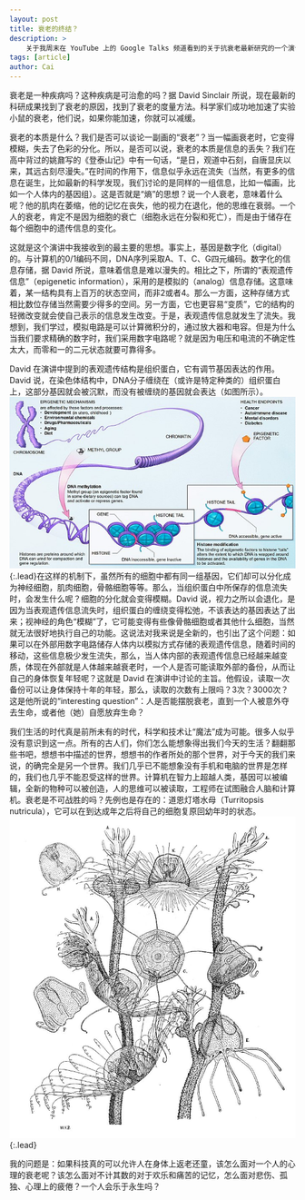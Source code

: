```yaml
---
layout: post
title: 衰老的终结？
description: >
    关于我周末在 YouTube 上的 Google Talks 频道看到的关于抗衰老最新研究的一个演讲
tags: [article]
author: Cai
---
```


衰老是一种疾病吗？这种疾病是可治愈的吗？据 David Sinclair 所说，现在最新的科研成果找到了衰老的原因，找到了衰老的度量方法。科学家们成功地加速了实验小鼠的衰老，他们说，如果你能加速，你就可以减缓。

衰老的本质是什么？我们是否可以谈论一副画的“衰老”？当一幅画衰老时，它变得模糊，失去了色彩的分化。所以，是否可以说，衰老的本质是信息的丢失？我们在高中背过的姚鼐写的《登泰山记》中有一句话，“是日，观道中石刻，自唐显庆以来，其远古刻尽漫失。”在时间的作用下，信息似乎永远在流失（当然，有更多的信息在诞生，比如最新的科学发现，我们讨论的是同样的一组信息，比如一幅画，比如一个人体内的基因组）。这是否就是“熵”的思想？说一个人衰老，意味着什么呢？他的肌肉在萎缩，他的记忆在丧失，他的视力在退化，他的思维在衰弱。一个人的衰老，肯定不是因为细胞的衰亡（细胞永远在分裂和死亡），而是由于储存在每个细胞中的遗传信息的变化。

这就是这个演讲中我接收到的最主要的思想。事实上，基因是数字化（digital）的。与计算机的0/1编码不同，DNA序列采取A、T、C、G四元编码。数字化的信息存储，据 David 所说，意味着信息是难以漫失的。相比之下，所谓的“表观遗传信息”（epigenetic information），采用的是模拟的（analog）信息存储。这意味着，某一结构具有上百万的状态空间，而非2或者4。那么一方面，这种存储方式相比数位存储当然需要少得多的空间。另一方面，它也更容易“变质”，它的结构的轻微改变就会使自己表示的信息发生改变。于是，表观遗传信息就发生了流失。我想到，我们学过，模拟电路是可以计算微积分的，通过放大器和电容。但是为什么当我们要求精确的数字时，我们采用数字电路呢？就是因为电压和电流的不确定性太大，而零和一的二元状态就要可靠得多。

David 在演讲中提到的表观遗传结构是组织蛋白，它有调节基因表达的作用。David 说，在染色体结构中，DNA分子缠绕在（或许是特定种类的）组织蛋白上，这部分基因就会被沉默，而没有被缠绕的基因就会表达（如图所示）。![Full-width image](/images/2019-10-14-epigenetics.jpg){:.lead}在这样的机制下，虽然所有的细胞中都有同一组基因，它们却可以分化成为神经细胞，肌肉细胞，骨骼细胞等等。那么，当组织蛋白中所保存的信息流失时，会发生什么呢？细胞的分化就会变得模糊。David 说，视力之所以会退化，是因为当表观遗传信息流失时，组织蛋白的缠绕变得松弛，不该表达的基因表达了出来；视神经的角色“模糊”了，它可能变得有些像骨骼细胞或者其他什么细胞，当然就无法很好地执行自己的功能。这说法对我来说是全新的，也引出了这个问题：如果可以在外部用数字电路储存人体内以模拟方式存储的表观遗传信息，随着时间的移动，这些信息极少发生流失，那么，当人体内部的表观遗传信息已经越来越变质，体现在外部就是人体越来越衰老时，一个人是否可能读取外部的备份，从而让自己的身体恢复年轻呢？这就是 David 在演讲中讨论的主旨。他假设，读取一次备份可以让身体保持十年的年轻，那么，读取的次数有上限吗？3次？3000次？这是他所说的“interesting question”：人是否能摆脱衰老，直到一个人被意外夺去生命，或者他（她）自愿放弃生命？

我们生活的时代真是前所未有的时代，科学和技术让“魔法”成为可能。很多人似乎没有意识到这一点。所有的古人们，你们怎么能想象得出我们今天的生活？翻翻那些书吧，想想书中描述的世界，想想书的作者所处的那个世界，对于今天的我们来说，的确完全是另一个世界。我们几乎已不能想象没有手机和电脑的世界是怎样的，我们也几乎不能忍受这样的世界。计算机在智力上超越人类，基因可以被编辑，全新的物种可以被创造，人的思维可以被读取，工程师在试图融合人脑和计算机。衰老是不可战胜的吗？先例也是存在的：道恩灯塔水母（Turritopsis nutricula），它可以在到达成年之后将自己的细胞复原回幼年时的状态。![Full-width image](/images/2019-10-14-Turritopsis-nutricula.jpg){:.lead}

我的问题是：如果科技真的可以允许人在身体上返老还童，该怎么面对一个人的心理的衰老呢？该怎么面对不计其数的对于欢乐和痛苦的记忆，怎么面对悲伤、孤独、心理上的疲倦？一个人会乐于永生吗？

